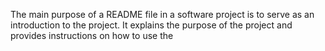 The main purpose of a README file in a software project is to serve as an introduction to the project. It explains the purpose of the project and provides instructions on how to use the 
